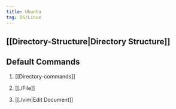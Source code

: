 ```yaml
---
title: Ubuntu
tag: OS/Linux
---
```


## [[Directory-Structure|Directory Structure]]

## Default Commands

1. [[Directory-commands]]

2. [[./File]]

3. [[./vim|Edit Document]]
